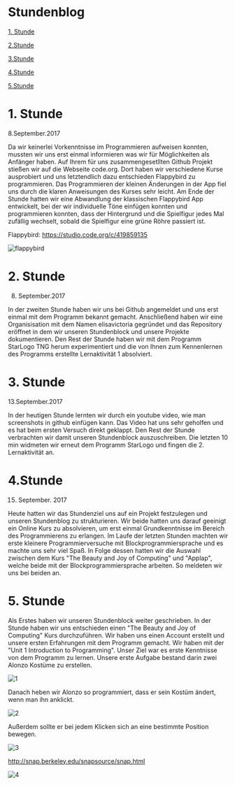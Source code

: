 # Stundenblog

[1. Stunde](#eins)

[2.Stunde](#zwei)

[3.Stunde](#drei)

[4.Stunde](#vier)

[5.Stunde](#fünf)

# 1. Stunde<a name="eins"></a>

8.September.2017

Da wir keinerlei Vorkenntnisse im Programmieren aufweisen konnten, mussten wir uns erst einmal informieren was wir für Möglichkeiten als Anfänger haben. Auf Ihrem für uns zusammengesetllten Github Projekt stießen wir auf die Webseite code.org. Dort haben wir verschiedene Kurse ausprobiert und uns letztendlich dazu entschieden Flappybird zu programmieren. Das Programmieren der kleinen Änderungen in der App fiel uns durch die klaren Anweisungen des Kurses sehr leicht. Am Ende der Stunde hatten wir eine Abwandlung der klassischen Flappybird App entwickelt, bei der wir individuelle Töne einfügen konnten und programmieren konnten, dass der Hintergrund und die Spielfigur jedes Mal zufällig wechselt, sobald die Spielfigur eine grüne Röhre passiert ist.

Flappybird: https://studio.code.org/c/419859135 

![flappybird](https://user-images.githubusercontent.com/31760498/30202228-f4dbc0a0-947d-11e7-9ca7-bfc7450957d4.png)

# 2. Stunde<a name="zwei"></a>

8. September.2017 

In der zweiten Stunde haben wir uns bei Github angemeldet und uns erst einmal mit dem Programm bekannt gemacht. Anschließend haben wir eine Organisisation mit dem Namen elisavictoria gegründet und das Repository eröffnet in dem wir unseren Stundenblock und unsere Projekte dokumentieren. Den Rest der Stunde haben wir mit dem Programm StarLogo TNG herum experimentiert und die von Ihnen zum Kennenlernen des Programms erstellte Lernaktivität 1 absolviert.

# 3. Stunde<a name="drei"></a>

13.September.2017

In der heutigen Stunde lernten wir durch ein youtube video, wie man screenshots in github einfügen kann. Das Video hat uns sehr geholfen und es hat beim ersten Versuch direkt geklappt. Den Rest der Stunde verbrachten wir damit unseren Stundenblock auszuschreiben. Die letzten 10 min widmeten wir erneut dem Programm StarLogo und fingen die 2. Lernaktivität an.

# 4.Stunde<a name="vier"></a>

15. September. 2017

Heute hatten wir das Stundenziel uns auf ein Projekt festzulegen und unseren Stundenblog zu strukturieren. Wir beide hatten uns darauf geeinigt ein Online Kurs zu absolvieren, um erst einmal Grundkenntnisse im Bereich des Programmierens zu erlangen. Im Laufe der letzten Stunden machten wir erste kleinere Programmierversuche mit Blockprogrammiersprache und es machte uns sehr viel Spaß. In  Folge dessen hatten wir die Auswahl zwischen dem Kurs "The Beauty and Joy of Computing" und "Applap", welche beide mit der Blockprogrammiersprache arbeiten. 
So meldeten wir uns bei beiden an.

# 5. Stunde<a name="fünf"></a>

Als Erstes haben wir unseren Stundenblock weiter geschrieben. In der Stunde haben wir uns entschieden einen "The Beauty and Joy of Computing" Kurs durchzuführen. Wir haben uns einen Account erstellt und unsere ersten Erfahrungen mit dem Programm gemacht.
Wir haben mit der "Unit 1 Introduction to Programming". Unser Ziel war es erste Kenntnisse von dem Programm zu lernen.
Unsere erste Aufgabe bestand darin  zwei Alonzo Kostüme zu erstellen.

![1](https://user-images.githubusercontent.com/31760498/30473090-59060e06-99ff-11e7-8997-a9bf30d6a8bc.png)

Danach heben wir Alonzo so programmiert, dass er sein Kostüm ändert, wenn man ihn anklickt. 

![2](https://user-images.githubusercontent.com/31760498/30473088-59024d3e-99ff-11e7-9bf6-172a6c2751d3.png)

Außerdem sollte er bei jedem Klicken sich an eine bestimmte Position bewegen. 

![3](https://user-images.githubusercontent.com/31760498/30473089-5905a254-99ff-11e7-862c-d10e902d4d5c.png)


http://snap.berkeley.edu/snapsource/snap.html




![4](https://user-images.githubusercontent.com/31760498/30473087-58e5aab2-99ff-11e7-802a-68d22d91e3cb.png)
